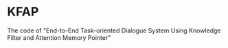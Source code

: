 # KFAP
The code of "End-to-End Task-oriented Dialogue System Using Knowledge Filter and Attention Memory Pointer"
